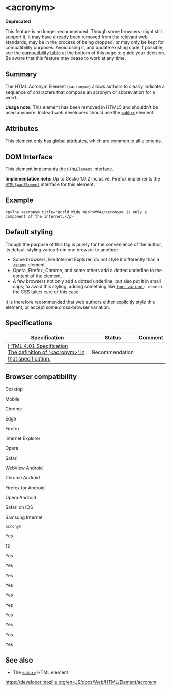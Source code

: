 &lt;acronym&gt;
===============

**Deprecated**

This feature is no longer recommended. Though some browsers might still support it, it may have already been removed from the relevant web standards, may be in the process of being dropped, or may only be kept for compatibility purposes. Avoid using it, and update existing code if possible; see the [compatibility table](#browser_compatibility) at the bottom of this page to guide your decision. Be aware that this feature may cease to work at any time.

Summary
-------

The HTML Acronym Element (`<acronym>`) allows authors to clearly indicate a sequence of characters that compose an acronym or abbreviation for a word.

**Usage note:** This element has been removed in HTML5 and shouldn't be used anymore. Instead web developers should use the [`<abbr>`](abbr) element.

Attributes
----------

This element only has [global attributes](../global_attributes), which are common to all elements.

DOM Interface
-------------

This element implements the [`HTMLElement`](https://developer.mozilla.org/en-US/docs/Web/API/HTMLElement) interface.

**Implementation note:** Up to Gecko 1.9.2 inclusive, Firefox implements the [`HTMLSpanElement`](https://developer.mozilla.org/en-US/docs/Web/API/HTMLSpanElement) interface for this element.

Example
-------

    <p>The <acronym title="World Wide Web">WWW</acronym> is only a component of the Internet.</p>

Default styling
---------------

Though the purpose of this tag is purely for the convenience of the author, its default styling varies from one browser to another:

-   Some browsers, like Internet Explorer, do not style it differently than a [`<span>`](span) element.
-   Opera, Firefox, Chrome, and some others add a dotted underline to the content of the element.
-   A few browsers not only add a dotted underline, but also put it in small caps; to avoid this styling, adding something like [`font-variant`](https://developer.mozilla.org/en-US/docs/Web/CSS/font-variant)`: none` in the CSS takes care of this case.

It is therefore recommended that web authors either explicitly style this element, or accept some cross-browser variation.

Specifications
--------------

<table><thead><tr class="header"><th>Specification</th><th>Status</th><th>Comment</th></tr></thead><tbody><tr class="odd"><td><a href="https://www.w3.org/TR/html401/struct/text.html#edef-ACRONYM">HTML 4.01 Specification<br />
<span class="small">The definition of '&lt;acronym&gt;' in that specification.</span></a></td><td><span class="spec-rec">Recommendation</span></td><td></td></tr></tbody></table>

Browser compatibility
---------------------

Desktop

Mobile

Chrome

Edge

Firefox

Internet Explorer

Opera

Safari

WebView Android

Chrome Android

Firefox for Android

Opera Android

Safari on IOS

Samsung Internet

`acronym`

Yes

12

Yes

Yes

Yes

Yes

Yes

Yes

Yes

Yes

Yes

Yes

See also
--------

-   The [`<abbr>`](abbr) HTML element

<a href="https://developer.mozilla.org/en-US/docs/Web/HTML/Element/acronym" class="_attribution-link">https://developer.mozilla.org/en-US/docs/Web/HTML/Element/acronym</a>
